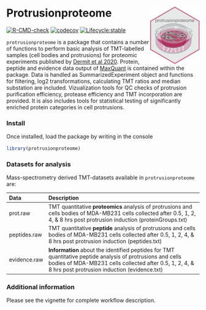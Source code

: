 # Protrusionproteome <img src="man/figures/protrusionproteome_hex.png" align="right" height="150"/>

<!-- badges: start -->
[![R-CMD-check](https://github.com/demar01/protrusionproteome/workflows/R-CMD-check/badge.svg)](https://github.com/demar01/protrusionproteome/actions)
[![codecov](https://codecov.io/gh/demar01/protrusionproteome/branch/master/graph/badge.svg?token=ij1MeWsszd)](https://codecov.io/gh/demar01/protrusionproteome)
[![Lifecycle:stable](https://img.shields.io/badge/lifecycle-stable-green.svg)](https://www.tidyverse.org/lifecycle/#stable)
<!-- badges: end -->
  
`protrusionproteome` is a package that contains a number of functions to  perform basic
analysis of TMT-labelled samples (cell bodies and protrusions) for proteomic experiments
published by [Dermit et al 2020](https://www.sciencedirect.com/science/article/pii/S1534580720307966).
Protein, peptide and evidence data output of [MaxQuant](http://www.nature.com/nbt/journal/v26/n12/full/nbt.1511.html) is 
contained within the package. Data is handled as SummarizedExperiment object and
functions for filtering, log2 transformations, calculating TMT ratios and median 
substation are included. Vizualization tools for QC checks of protrusion purification efficiency, protease efficiency and TMT incorporation are provided. It is also 
includes tools for statistical testing of significantly enriched protein 
categories in cell protrusions.

### Install

Once installed, load the package by writing in the console

``` r
library(protrusionproteome)
```

### Datasets for analysis

Mass-spectrometry derived TMT-datasets available in `protrusionproteome` are:

| Data  	|   Description	|
|:---	|:---	|
|  prot.raw 	|  TMT quantitative __proteomics__ analysis of protrusions and cells bodies of MDA-MB231 cells collected after 0.5, 1, 2, 4, & 8 hrs post protrusion induction (proteinGroups.txt) 	|
|  peptides.raw	|  TMT quantitative __peptide__ analysis of protrusions and cells bodies of MDA-MB231 cells collected after 0.5, 1, 2, 4, & 8 hrs post protrusion induction (peptides.txt)
|  evidence.raw	| __Information__ about the identified peptides for TMT quantitative peptide analysis of protrusions and cells bodies of MDA-MB231 cells collected after 0.5, 1, 2, 4, & 8 hrs post protrusion induction (evidence.txt)	|


### Additional information 

Please see the vignette for complete workflow description.
